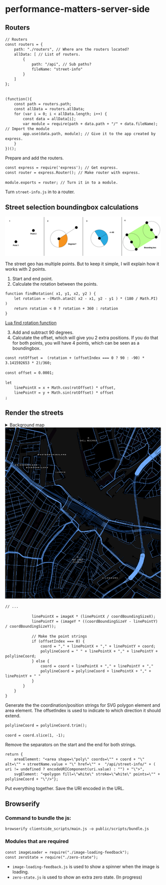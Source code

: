 # performance-matters-server-side

## Routers
```JS
// Routers
const routers = {
    path: "./routers", // Where are the routers located?
    allData: [ // List of routers.
        {
            path: "/api", // Sub paths?
            fileName: "street-info"
        }
    ]
};


(function(){
    const path = routers.path;
    const allData = routers.allData;
    for (var i = 0; i < allData.length; i++) {
        const data = allData[i];
        var module = require(path + data.path + "/" + data.fileName); // Import the module
        app.use(data.path, module); // Give it to the app created by express.
    }
})();
```
Prepare and add the routers.


```JS
const express = require('express'); // Get express.
const router = express.Router(); // Make router with express.

module.exports = router; // Turn it in to a module.
```
Turn `street-info.js` in to a router.




## Street selection boundingbox calculations
![Boundingbox calculation](readme-content/boundingboxCalc.png)

The street geo has multiple points. But to keep it simple, I will explain how it works with 2 points.

1. Start and end point.
2. Calculate the rotation between the points.
```JS
function findRotation( x1, y1, x2, y2 ) {
    let rotation = -(Math.atan2( x2 - x1, y2 - y1 ) * (180 / Math.PI) )
    return rotation < 0 ? rotation + 360 : rotation
}
```
[Lua find rotation function](https://wiki.multitheftauto.com/wiki/FindRotation)

3. Add and subtract 90 degrees.
4. Calcutate the offset, which will give you 2 extra positions. If you do that for both points, you will have 4 points, which can be seen as a boundingbox.
```JS
const rotOffset =  (rotation + (offsetIndex === 0 ? 90 : -90) * 3.141592653 * 2)/360;

const offset = 0.0001;

let 
    linePointX = x + Math.cos(rotOffset) * offset, 
    linePointY = y + Math.sin(rotOffset) * offset
;
```

## Render the streets

<details>
<summary>Background map</summery>
<img src="https://raw.githubusercontent.com/IIYAMA12/performance-matters-server-side/master/readme-content/map.png">
</details>




```JS
// ... 

            linePointX = imageX * (linePointX / coordBoundingSizeX);
            linePointY = (imageY * ((coordBoundingSizeY - linePointY) / coordBoundingSizeY));

            // Make the point strings            
            if (offsetIndex === 0) {
                coord = "," + linePointX + "," + linePointY + coord;
                polylineCoord = " " + linePointX + "," + linePointY + polylineCoord;
            } else {
                coord = coord + linePointX + "," + linePointY + ","
                polylineCoord = polylineCoord + linePointX + "," + linePointY + " "
            }
        }
    }
}
```
Generate the the coordination/position strings for SVG polygon element and area element. The offsetIndex is used to indicate to which direction it should extend.




```JS
polylineCoord = polylineCoord.trim();

coord = coord.slice(1, -1);
```
Remove the separators on the start and the end for both strings.



```JS
return {
    areaElement: "<area shape=\"poly\" coords=\"" + coord + "\" alt=\"" + streetName.value + "\" href=\"" +  "/api/street-info/" + ( uri != undefined ? encodeURIComponent(uri.value) : "") + "\">", 
    svgElement: "<polygon fill=\"white\" stroke=\"white\" points=\"" + polylineCoord + "\"/>"};
```       
Put everything together. Save the URI encoded in the URL.



## Browserify

### Command to bundle the js:
```shell
browserify clientside_scripts/main.js -o public/scripts/bundle.js
```


### Modules that are required
```JS
const imageLoader = require("./image-loading-feedback");
const zeroState = require("./zero-state");
```

* `image-loading-feedback.js` is used to show a spinner when the image is loading.
* `zero-state.js` is used to show an extra zero state. (In progress)
